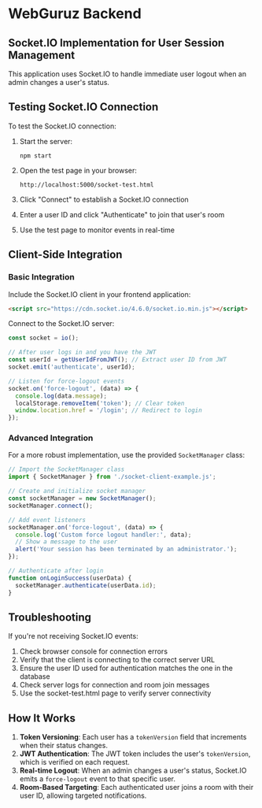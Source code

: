 # WebGuruz Backend

## Socket.IO Implementation for User Session Management

This application uses Socket.IO to handle immediate user logout when an admin changes a user's status.

## Testing Socket.IO Connection

To test the Socket.IO connection:

1. Start the server:
   ```
   npm start
   ```

2. Open the test page in your browser:
   ```
   http://localhost:5000/socket-test.html
   ```

3. Click "Connect" to establish a Socket.IO connection
4. Enter a user ID and click "Authenticate" to join that user's room
5. Use the test page to monitor events in real-time

## Client-Side Integration

### Basic Integration

Include the Socket.IO client in your frontend application:

```html
<script src="https://cdn.socket.io/4.6.0/socket.io.min.js"></script>
```

Connect to the Socket.IO server:

```javascript
const socket = io();

// After user logs in and you have the JWT
const userId = getUserIdFromJWT(); // Extract user ID from JWT
socket.emit('authenticate', userId);

// Listen for force-logout events
socket.on('force-logout', (data) => {
  console.log(data.message);
  localStorage.removeItem('token'); // Clear token
  window.location.href = '/login'; // Redirect to login
});
```

### Advanced Integration

For a more robust implementation, use the provided `SocketManager` class:

```javascript
// Import the SocketManager class
import { SocketManager } from './socket-client-example.js';

// Create and initialize socket manager
const socketManager = new SocketManager();
socketManager.connect();

// Add event listeners
socketManager.on('force-logout', (data) => {
  console.log('Custom force logout handler:', data);
  // Show a message to the user
  alert('Your session has been terminated by an administrator.');
});

// Authenticate after login
function onLoginSuccess(userData) {
  socketManager.authenticate(userData.id);
}
```

## Troubleshooting

If you're not receiving Socket.IO events:

1. Check browser console for connection errors
2. Verify that the client is connecting to the correct server URL
3. Ensure the user ID used for authentication matches the one in the database
4. Check server logs for connection and room join messages
5. Use the socket-test.html page to verify server connectivity

## How It Works

1. **Token Versioning**: Each user has a `tokenVersion` field that increments when their status changes.
2. **JWT Authentication**: The JWT token includes the user's `tokenVersion`, which is verified on each request.
3. **Real-time Logout**: When an admin changes a user's status, Socket.IO emits a `force-logout` event to that specific user.
4. **Room-Based Targeting**: Each authenticated user joins a room with their user ID, allowing targeted notifications.